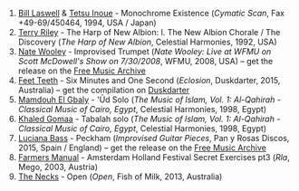 1. [Bill Laswell](http://musicbrainz.org/artist/8b7a121c-5b50-4912-ab4c-e49a631a2db0) & [Tetsu Inoue](http://musicbrainz.org/artist/a6af6859-abf0-420b-be61-72812aa9d94e) - Monochrome Existence (_Cymatic Scan_, Fax +49-69/450464, 1994, USA / Japan)
1. [Terry Riley](http://musicbrainz.org/artist/7bf257bf-19a8-4205-8ae8-98511e50b719) - The Harp of New Albion: I. The New Albion Chorale / The Discovery (_The Harp of New Albion_, Celestial Harmonies, 1992, USA)
1. [Nate Wooley](http://musicbrainz.org/artist/2c98472e-79ab-4931-9bc1-44aedf26fa8a) - Improvised Trumpet (_Nate Wooley: Live at WFMU on Scott McDowell's Show on 7/30/2008_, WFMU, 2008, USA) – get the release on the [Free Music Archive](http://freemusicarchive.org/music/Nate_Wooley/Live_at_WFMU_on_Scott_McDowells_Show_on_7302008/)
1. [Feet Teeth](http://musicbrainz.org/artist/a5d9bcc7-9af3-4506-a22d-a8c024db69ab) - Six Minutes and One Second (_Eclosion_, Duskdarter, 2015, Australia) – get the compilation on [Duskdarter](http://www.duskdarter.com.au/index.php?p=releases&s=DDC002)
1. [Mamdouh El Gbaly](http://musicbrainz.org/artist/141cca7d-f470-46e7-b393-00f12a70e4c0) - 'Ūd Solo (_The Music of Islam, Vol. 1: Al-Qahirah - Classical Music of Cairo, Egypt_, Celestial Harmonies, 1998, Egypt)
1. [Khaled Gomaa](http://musicbrainz.org/artist/ffdb43b9-279b-4800-a13a-59d180805637) - Tabalah solo (_The Music of Islam, Vol. 1: Al-Qahirah - Classical Music of Cairo, Egypt_, Celestial Harmonies, 1998, Egypt)
1. [Luciana Bass](http://musicbrainz.org/artist/349d9dc5-8fc4-4db3-91c0-c44cb52815d2) - Peckham (_Improvised Guitar Pieces_, Pan y Rosas Discos, 2015, Spain / England) – get the release on the [Free Music Archive](http://freemusicarchive.org/music/luciana_bass/improvised_guitar_pieces)
1. [Farmers Manual](http://musicbrainz.org/artist/9bea9fb2-b304-4d2a-a60c-1d9f1bec5c8a) - Amsterdam Holland Festival Secret Exercises pt3 (_Rla_, Mego, 2003, Austria)
1. [The Necks](http://musicbrainz.org/artist/51f8d454-f4a8-41e6-8bd7-a35921eeedd0) - Open (_Open_, Fish of Milk, 2013, Australia)
